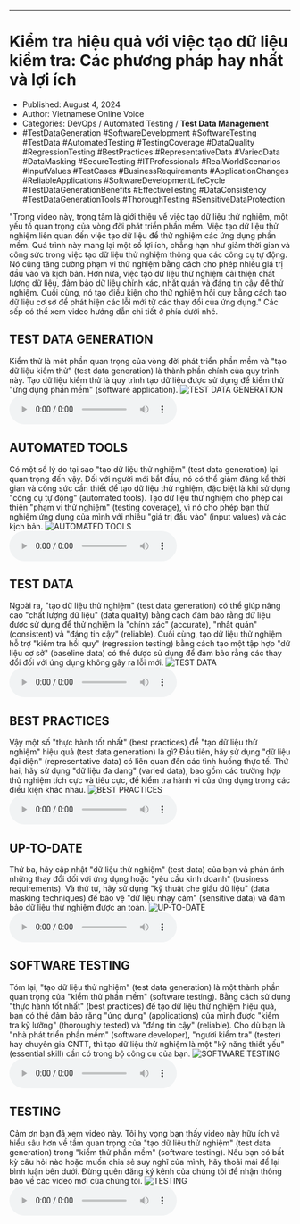 
---

# Kiểm tra hiệu quả với việc tạo dữ liệu kiểm tra: Các phương pháp hay nhất và lợi ích

- Published: August 4, 2024
- Author: Vietnamese Online Voice
- Categories: DevOps / Automated Testing / **Test Data Management**
- #TestDataGeneration #SoftwareDevelopment #SoftwareTesting #TestData #AutomatedTesting #TestingCoverage #DataQuality #RegressionTesting #BestPractices #RepresentativeData #VariedData #DataMasking #SecureTesting #ITProfessionals #RealWorldScenarios #InputValues #TestCases #BusinessRequirements #ApplicationChanges #ReliableApplications #SoftwareDevelopmentLifeCycle #TestDataGenerationBenefits #EffectiveTesting #DataConsistency #TestDataGenerationTools #ThoroughTesting #SensitiveDataProtection

"Trong video này, trọng tâm là giới thiệu về việc tạo dữ liệu thử nghiệm, một yếu tố quan trọng của vòng đời phát triển phần mềm. Việc tạo dữ liệu thử nghiệm liên quan đến việc tạo dữ liệu để thử nghiệm các ứng dụng phần mềm. Quá trình này mang lại một số lợi ích, chẳng hạn như giảm thời gian và công sức trong việc tạo dữ liệu thử nghiệm thông qua các công cụ tự động. Nó cũng tăng cường phạm vi thử nghiệm bằng cách cho phép nhiều giá trị đầu vào và kịch bản. Hơn nữa, việc tạo dữ liệu thử nghiệm cải thiện chất lượng dữ liệu, đảm bảo dữ liệu chính xác, nhất quán và đáng tin cậy để thử nghiệm. Cuối cùng, nó tạo điều kiện cho thử nghiệm hồi quy bằng cách tạo dữ liệu cơ sở để phát hiện các lỗi mới từ các thay đổi của ứng dụng." Các sếp có thể xem video hướng dẫn chi tiết ở phía dưới nhé.


## TEST DATA GENERATION

Kiểm thử là một phần quan trọng của vòng đời phát triển phần mềm và "tạo dữ liệu kiểm thử" (test data generation) là thành phần chính của quy trình này. Tạo dữ liệu kiểm thử là quy trình tạo dữ liệu được sử dụng để kiểm thử "ứng dụng phần mềm" (software application).
![TEST DATA GENERATION](https://http-archiver-apis-production-80.schnworks.com/storage/images/transitions/2024-08-04/transition--1949809709-Montserrat-Medium-004895.jpg)
<audio controls>
    <source src="https://http-archiver-apis-production-80.schnworks.com/storage/storage/audio/file-8741679613.mp3" type="audio/mpeg">
</audio>



## AUTOMATED TOOLS

Có một số lý do tại sao "tạo dữ liệu thử nghiệm" (test data generation) lại quan trọng đến vậy. Đối với người mới bắt đầu, nó có thể giảm đáng kể thời gian và công sức cần thiết để tạo dữ liệu thử nghiệm, đặc biệt là khi sử dụng "công cụ tự động" (automated tools). Tạo dữ liệu thử nghiệm cho phép cải thiện "phạm vi thử nghiệm" (testing coverage), vì nó cho phép bạn thử nghiệm ứng dụng của mình với nhiều "giá trị đầu vào" (input values) và các kịch bản.
![AUTOMATED TOOLS](https://http-archiver-apis-production-80.schnworks.com/storage/images/transitions/2024-08-04/transition-2096111574-Montserrat-Regular-303F9F.jpg)
<audio controls>
    <source src="https://http-archiver-apis-production-80.schnworks.com/storage/storage/audio/file-4019679694.mp3" type="audio/mpeg">
</audio>



## TEST DATA

Ngoài ra, "tạo dữ liệu thử nghiệm" (test data generation) có thể giúp nâng cao "chất lượng dữ liệu" (data quality) bằng cách đảm bảo rằng dữ liệu được sử dụng để thử nghiệm là "chính xác" (accurate), "nhất quán" (consistent) và "đáng tin cậy" (reliable). Cuối cùng, tạo dữ liệu thử nghiệm hỗ trợ "kiểm tra hồi quy" (regression testing) bằng cách tạo một tập hợp "dữ liệu cơ sở" (baseline data) có thể được sử dụng để đảm bảo rằng các thay đổi đối với ứng dụng không gây ra lỗi mới.
![TEST DATA](https://http-archiver-apis-production-80.schnworks.com/storage/images/transitions/2024-08-04/transition-7184690724-Montserrat-ExtraBold-9C27B0.jpg)
<audio controls>
    <source src="https://http-archiver-apis-production-80.schnworks.com/storage/storage/audio/file-27325131867.mp3" type="audio/mpeg">
</audio>



## BEST PRACTICES

Vậy một số "thực hành tốt nhất" (best practices) để "tạo dữ liệu thử nghiệm" hiệu quả (test data generation) là gì? Đầu tiên, hãy sử dụng "dữ liệu đại diện" (representative data) có liên quan đến các tình huống thực tế. Thứ hai, hãy sử dụng "dữ liệu đa dạng" (varied data), bao gồm các trường hợp thử nghiệm tích cực và tiêu cực, để kiểm tra hành vi của ứng dụng trong các điều kiện khác nhau.
![BEST PRACTICES](https://http-archiver-apis-production-80.schnworks.com/storage/images/transitions/2024-08-04/transition--3256074143-Montserrat-Thin-1A237E.jpg)
<audio controls>
    <source src="https://http-archiver-apis-production-80.schnworks.com/storage/storage/audio/file-25422213630.mp3" type="audio/mpeg">
</audio>



## UP-TO-DATE

Thứ ba, hãy cập nhật "dữ liệu thử nghiệm" (test data) của bạn và phản ánh những thay đổi đối với ứng dụng hoặc "yêu cầu kinh doanh" (business requirements). Và thứ tư, hãy sử dụng "kỹ thuật che giấu dữ liệu" (data masking techniques) để bảo vệ "dữ liệu nhạy cảm" (sensitive data) và đảm bảo dữ liệu thử nghiệm được an toàn.
![UP-TO-DATE](https://http-archiver-apis-production-80.schnworks.com/storage/images/transitions/2024-08-04/transition-4370113564-Montserrat-Bold-673AB7.jpg)
<audio controls>
    <source src="https://http-archiver-apis-production-80.schnworks.com/storage/storage/audio/file-167010317.mp3" type="audio/mpeg">
</audio>



## SOFTWARE TESTING

Tóm lại, "tạo dữ liệu thử nghiệm" (test data generation) là một thành phần quan trọng của "kiểm thử phần mềm" (software testing). Bằng cách sử dụng "thực hành tốt nhất" (best practices) để tạo dữ liệu thử nghiệm hiệu quả, bạn có thể đảm bảo rằng "ứng dụng" (applications) của mình được "kiểm tra kỹ lưỡng" (thoroughly tested) và "đáng tin cậy" (reliable). Cho dù bạn là "nhà phát triển phần mềm" (software developer), "người kiểm tra" (tester) hay chuyên gia CNTT, thì tạo dữ liệu thử nghiệm là một "kỹ năng thiết yếu" (essential skill) cần có trong bộ công cụ của bạn.
![SOFTWARE TESTING](https://http-archiver-apis-production-80.schnworks.com/storage/images/transitions/2024-08-04/transition-26382989395-Montserrat-Thin-512DA8.jpg)
<audio controls>
    <source src="https://http-archiver-apis-production-80.schnworks.com/storage/storage/audio/file-43727281173.mp3" type="audio/mpeg">
</audio>



## TESTING

Cảm ơn bạn đã xem video này. Tôi hy vọng bạn thấy video này hữu ích và hiểu sâu hơn về tầm quan trọng của "tạo dữ liệu thử nghiệm" (test data generation) trong "kiểm thử phần mềm" (software testing). Nếu bạn có bất kỳ câu hỏi nào hoặc muốn chia sẻ suy nghĩ của mình, hãy thoải mái để lại bình luận bên dưới. Đừng quên đăng ký kênh của chúng tôi để nhận thông báo về các video mới của chúng tôi.
![TESTING](https://http-archiver-apis-production-80.schnworks.com/storage/images/transitions/2024-08-04/transition-13759714131-Montserrat-SemiBold-4A148C.jpg)
<audio controls>
    <source src="https://http-archiver-apis-production-80.schnworks.com/storage/storage/audio/file-24977206703.mp3" type="audio/mpeg">
</audio>

